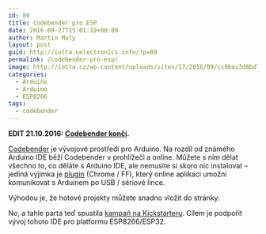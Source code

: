 ```yaml
---
id: 89
title: Codebender pro ESP
date: 2016-09-27T15:01:19+00:00
author: Martin Maly
layout: post
guid: http://iotta.uelectronics.info/?p=89
permalink: /codebender-pro-esp/
image: http://iotta.cz/wp-content/uploads/sites/17/2016/09/cc9bac3d8bd71220134be1c4eb570458_original.png
categories:
  - Arduino
  - Arduino
  - ESP8266
tags:
  - codebender
---
```

**EDIT 21.10.2016: [Codebender končí](https://codebender.cc/next-chapter).**

[Codebender](https://codebender.cc) je vývojové prostředí pro Arduino. Na rozdíl od známého Arduino IDE běží Codebender v prohlížeči a online. Můžete s ním dělat všechno to, co děláte s Arduino IDE, ale nemusíte si skoro nic instalovat &#8211; jediná výjimka je [plugin](https://codebender.cc/static/plugin) (Chrome / FF), který online aplikaci umožní komunikovat s Arduinem po USB / sériové lince.

Výhodou je, že hotové projekty můžete snadno vložit do stránky:



No, a tahle parta teď spustila [kampaň na Kickstarteru](https://www.kickstarter.com/projects/1014603132/codebender-esp-cloud-ide-with-over-the-air-updates). Cílem je podpořit vývoj tohoto IDE pro platformu ESP8266/ESP32.

&nbsp;
